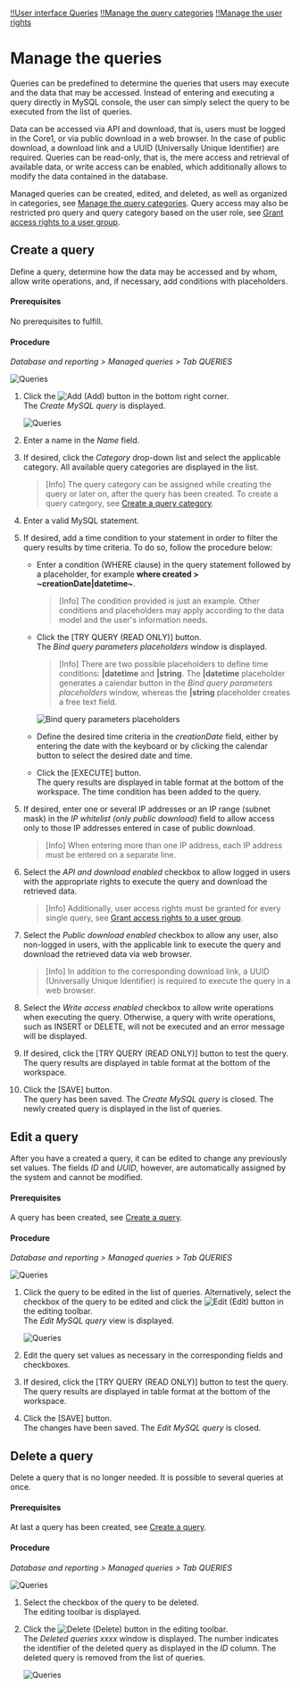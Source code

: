 [!!User interface Queries](../UserInterface/01a_Queries.md)
[!!Manage the query categories](./02_ManageQueryCategories.md)
[!!Manage the user rights](./05_ManageUserRights.md)

# Manage the queries

Queries can be predefined to determine the queries that users may execute and the data that may be accessed. Instead of entering and executing a query directly in MySQL console, the user can simply select the query to be executed from the list of queries. 

Data can be accessed via API and download, that is, users must be logged in the Core1, or via public download in a web browser. In the case of public download, a download link and a UUID (Universally Unique Identifier) are required. Queries can be read-only, that is, the mere access and retrieval of available data, or write access can be enabled, which additionally allows to modify the data contained in the database. 

Managed queries can be created, edited, and deleted, as well as organized in categories, see [Manage the query categories](./02_ManageQueryCategories.md). Query access may also be restricted pro query and query category based on the user role, see 
[Grant access rights to a user group](./05_ManageUserRights.md#grant-access-rights-to-a-user-group).

## Create a query

Define a query, determine how the data may be accessed and by whom, allow write operations, and, if necessary, add conditions with placeholders.

#### Prerequisites 

No prerequisites to fulfill.

#### Procedure

*Database and reporting > Managed queries > Tab QUERIES*

![Queries](../../Assets/Screenshots/DatabaseAndReporting/ManagedQueries/Queries/Queries.png "[Queries]")


1. Click the ![Add](../../Assets/Icons/Plus01.png "[Add]") (Add) button in the bottom right corner.  
    The *Create MySQL query* is displayed.

    ![Queries](../../Assets/Screenshots/DatabaseAndReporting/ManagedQueries/Queries/CreateQuery.png "[Queries]")

2. Enter a name in the *Name* field.

3. If desired, click the *Category* drop-down list and select the applicable category. All available query categories are displayed in the list. 
    > [Info] The query category can be assigned while creating the query or later on, after the query has been created. To create a query category, see [Create a query category](./02_ManageQueryCategories.md#create-a-query-category).  

4. Enter a valid MySQL statement.  
    
5. If desired, add a time condition to your statement in order to filter the query results by time criteria. To do so, follow the procedure below:
      
    - Enter a condition (WHERE clause) in the query statement followed by a placeholder, for example **where created > \~creationDate|datetime\~**. 
        > [Info] The condition provided is just an example. Other conditions and placeholders may apply according to the data model and the user's information needs.

    - Click the [TRY QUERY (READ ONLY)] button.   
        The *Bind query parameters placeholders* window is displayed.
        > [Info] There are two possible placeholders to define time conditions: **|datetime** and **|string**. The **|datetime** placeholder generates a calendar button in the *Bind query parameters placeholders* window, whereas the **|string** placeholder creates a free text field.

        ![Bind query parameters placeholders](../../Assets/Screenshots/DatabaseAndReporting/ManagedQueries/Queries/BindQueryParamsPlaceholders.png "[Bind query parameters placeholders]")

    - Define the desired time criteria in the *creationDate* field, either by entering the date with the keyboard or by clicking the calendar button to select the desired date and time. 

    - Click the [EXECUTE] button.   
        The query results are displayed in table format at the bottom of the workspace. The time condition has been added to the query.

[comment]: <> (ETL use enabled vorest ignorieren, laut JS)

5. If desired, enter one or several IP addresses or an IP range (subnet mask) in the *IP whitelist (only public download)* field to allow access only to those IP addresses entered in case of public download.  
    > [Info] When entering more than one IP address, each IP address must be entered on a separate line. 

6. Select the *API and download enabled* checkbox to allow logged in users with the appropriate rights to execute the query and download the retrieved data.
    > [Info] Additionally, user access rights must be granted for every single query, see [Grant access rights to a user group](./05_ManageUserRights.md#grant-access-rights-to-a-user-group).

7. Select the *Public download enabled* checkbox to allow any user, also non-logged in users, with the applicable link to execute the query and download the retrieved data via web browser. 
    > [Info] In addition to the corresponding download link, a UUID (Universally Unique Identifier) is required to execute the query in a web browser.

8. Select the *Write access enabled* checkbox to allow write operations when executing the query. Otherwise, a query with write operations, such as INSERT or DELETE, will not be executed and an error message will be displayed.

9. If desired, click the [TRY QUERY (READ ONLY)] button to test the query.  
  The query results are displayed in table format at the bottom of the workspace.

10. Click the [SAVE] button.  
   The query has been saved. The *Create MySQL query* is closed. The newly created query is displayed in the list of queries.


## Edit a query

After you have a created a query, it can be edited to change any previously set values. The fields *ID* and *UUID*, however, are automatically assigned by the system and cannot be modified.

#### Prerequisites 

A query has been created, see [Create a query](#create-a-query).

#### Procedure

*Database and reporting > Managed queries > Tab QUERIES*

![Queries](../../Assets/Screenshots/DatabaseAndReporting/ManagedQueries/Queries/Queries.png "[Queries]")


1. Click the query to be edited in the list of queries. Alternatively, select the checkbox of the query to be edited and click the ![Edit](../../Assets/Icons/Edit01.png) (Edit) button in the editing toolbar.  
    The *Edit MySQL query* view is displayed.

    ![Queries](../../Assets/Screenshots/DatabaseAndReporting/ManagedQueries/Queries/EditQuery.png "[Queries]")

2. Edit the query set values as necessary in the corresponding fields and checkboxes.
    
3. If desired, click the [TRY QUERY (READ ONLY)] button to test the query.  
  The query results are displayed in table format at the bottom of the workspace.

4. Click the [SAVE] button.  
  The changes have been saved. The *Edit MySQL query* is closed. 


## Delete a query

Delete a query that is no longer needed. It is possible to several queries at once.  

#### Prerequisites 

At last a query has been created, see [Create a query](#create-a-query).

#### Procedure

*Database and reporting > Managed queries > Tab QUERIES*

![Queries](../../Assets/Screenshots/DatabaseAndReporting/ManagedQueries/Queries/Queries.png "[Queries]")


1. Select the checkbox of the query to be deleted.   
    The editing toolbar is displayed.

2. Click the ![Delete](../../Assets/Icons/Trash03.png) (Delete) button in the editing toolbar.  
    The *Deleted queries xxxx* window is displayed. The number indicates the identifier of the deleted query as displayed in the *ID* column. The deleted query is removed from the list of queries. 

    ![Queries](../../Assets/Screenshots/DatabaseAndReporting/ManagedQueries/Queries/DeletedQueries.png "[Queries]")


